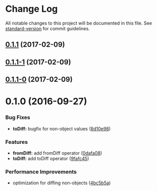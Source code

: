 # Change Log

All notable changes to this project will be documented in this file. See [standard-version](https://github.com/conventional-changelog/standard-version) for commit guidelines.

<a name="0.1.1"></a>
## [0.1.1](https://github.com/DxCx/rxjs-diff-operator/compare/v0.1.1-1...v0.1.1) (2017-02-09)



<a name="0.1.1-1"></a>
## [0.1.1-1](https://github.com/DxCx/rxjs-diff-operator/compare/v0.1.1-0...v0.1.1-1) (2017-02-09)



<a name="0.1.1-0"></a>
## [0.1.1-0](https://github.com/DxCx/rxjs-diff-operator/compare/v0.1.0...v0.1.1-0) (2017-02-09)



<a name="0.1.0"></a>
# 0.1.0 (2016-09-27)


### Bug Fixes

* **toDiff:** bugfix for non-object values ([8d10e98](https://github.com/DxCx/rxjs-diff-operator/commit/8d10e98))


### Features

* **fromDiff:** add fromDiff operator ([0dafa08](https://github.com/DxCx/rxjs-diff-operator/commit/0dafa08))
* **toDiff:** add toDiff operator ([9fafc45](https://github.com/DxCx/rxjs-diff-operator/commit/9fafc45))


### Performance Improvements

* optimization for diffing non-objects ([4bc5b5a](https://github.com/DxCx/rxjs-diff-operator/commit/4bc5b5a))
